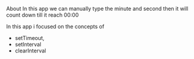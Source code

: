 About
In this app we can manually type the minute and second then it will count down till it reach 00:00 

In this app i focused on the concepts of 
- setTimeout, 
- setInterval  
- clearInterval 
